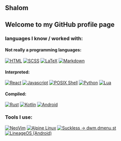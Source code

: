 ## Shalom
Welcome to my GitHub profile page
---

### languages I know / worked with:

#### Not really a programming languages:
[![HTML](https://img.shields.io/badge/html-E34F26?style=for-the-badge&logo=html5&logoColor=white)](https://en.wikipedia.org/wiki/HTML)
[![SCSS](https://img.shields.io/badge/sass-CC6699?style=for-the-badge&logo=sass&logoColor=white)](https://sass-lang.org)
[![LaTeX](https://img.shields.io/badge/latex-008080?style=for-the-badge&logo=latex&logoColor=white)](https://www.latex-project.org)
[![Markdown](https://img.shields.io/badge/markdown-000?style=for-the-badge&logo=markdown&logoColor=white)](https://en.wikipedia.org/wiki/Markdown)

#### Interpreted:
[![React](https://img.shields.io/badge/ReactJS-61DAFB?style=for-the-badge&logo=react&logoColor=black)](https://reactjs.org)
[![Javascript](https://img.shields.io/badge/JavaScript-F7DF1E?style=for-the-badge&logo=javascript&logoColor=black)](https://en.wikipedia.org/wiki/JavaScript)
[![POSIX Shell](https://img.shields.io/badge/POSIX%20shell-FCC624?style=for-the-badge&logo=Linux&logoColor=333)](https://en.wikipedia.org/wiki/POSIX)
[![Python](https://img.shields.io/badge/Python-3776AB?style=for-the-badge&logo=Python&logoColor=white)](https://python.org)
[![Lua](https://img.shields.io/badge/lua-2C2D72?style=for-the-badge&logo=lua&logoColor=white)](https://lua.org)

#### Compiled:
[![Rust](https://img.shields.io/badge/rust-F55B23?style=for-the-badge&logo=rust&logoColor=white)](https://rust-lang.org)
[![Kotlin](https://img.shields.io/badge/kotlin-7F52FF?style=for-the-badge&logo=kotlin&logoColor=white)](https://kotlinlang.org)
[![Android](https://img.shields.io/badge/android-3DDC84?style=for-the-badge&logo=android&logoColor=white)](https://www.android.com)

### Tools I use:
[![NeoVim](https://img.shields.io/badge/neovim-57A143?style=for-the-badge&logo=neovim&logoColor=white)](https://neovim.io)
[![Alpine Linux](https://img.shields.io/badge/Alpine-0D597F?style=for-the-badge&logo=Alpine%20linux&logoColor=white)](https://alpinelinux.org)
[![Suckless -> dwm,dmenu,st](https://img.shields.io/badge/Suckless-1177AA?style=for-the-badge&logo=suckless&logoColor=white)](https://suckless.org)
[![LineageOS (Android)](https://img.shields.io/badge/lineage-167C80?style=for-the-badge&logo=lineageos&logoColor=white)](https://lineageos.org)
